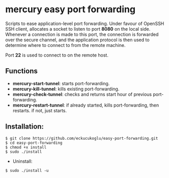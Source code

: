 # mercury easy port forwarding

Scripts to ease application-level port forwarding. Under favour of OpenSSH SSH client, allocates a socket to listen to port **8080** on the local side. Whenever a connection is made to this port, the connection is forwarded over the secure channel, and the application protocol is then used to determine where to connect to from the remote machine.

Port **22** is used to connect to on the remote host.
## Functions
* **mercury-start-tunnel**: starts port-forwarding.
* **mercury-kill-tunnel**: kills existing port-forwarding.
* **mercury-check-tunnel**: checks and returns start hour of previous port-forwarding.
* **mercury-restart-tunnel**: if already started, kills port-forwarding, then restarts. if not, just starts.

## Installation:
```
$ git clone https://github.com/eckucukoglu/easy-port-forwarding.git
$ cd easy-port-forwarding
$ chmod +x install
$ sudo ./install
```
* Uninstall:

```
$ sudo ./install -u
```
